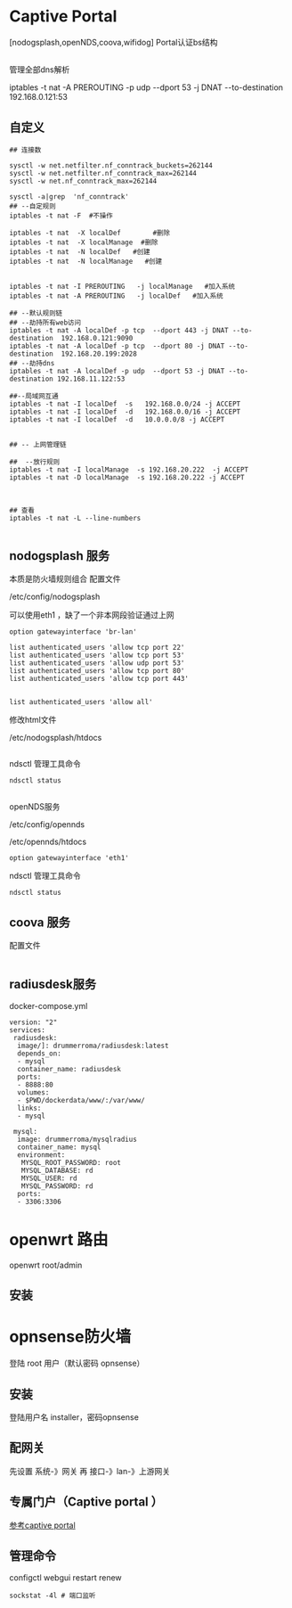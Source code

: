 

# Captive Portal 

[nodogsplash,openNDS,coova,wifidog] Portal认证bs结构

##

管理全部dns解析

iptables -t nat -A PREROUTING -p udp  --dport 53 -j DNAT --to-destination 192.168.0.121:53



## 自定义

```
## 连接数

sysctl -w net.netfilter.nf_conntrack_buckets=262144
sysctl -w net.netfilter.nf_conntrack_max=262144
sysctl -w net.nf_conntrack_max=262144

sysctl -a|grep  'nf_conntrack'
## --自定规则
iptables -t nat -F  #不操作

iptables -t nat  -X localDef        #删除
iptables -t nat  -X localManage  #删除
iptables -t nat  -N localDef   #创建
iptables -t nat  -N localManage   #创建


iptables -t nat -I PREROUTING   -j localManage   #加入系统
iptables -t nat -A PREROUTING   -j localDef   #加入系统

## --默认规则链
## --劫持所有web访问
iptables -t nat -A localDef -p tcp  --dport 443 -j DNAT --to-destination  192.168.0.121:9090
iptables -t nat -A localDef -p tcp  --dport 80 -j DNAT --to-destination  192.168.20.199:2028
## --劫持dns
iptables -t nat -A localDef -p udp  --dport 53 -j DNAT --to-destination 192.168.11.122:53

##--局域网互通
iptables -t nat -I localDef  -s   192.168.0.0/24 -j ACCEPT
iptables -t nat -I localDef  -d   192.168.0.0/16 -j ACCEPT
iptables -t nat -I localDef  -d   10.0.0.0/8 -j ACCEPT


## -- 上网管理链

##  --放行规则
iptables -t nat -I localManage  -s 192.168.20.222  -j ACCEPT
iptables -t nat -D localManage  -s 192.168.20.222 -j ACCEPT



## 查看
iptables -t nat -L --line-numbers


```



## nodogsplash 服务

本质是防火墙规则组合   配置文件    

 /etc/config/nodogsplash

可以使用eth1 ，缺了一个非本网段验证通过上网

```
option gatewayinterface 'br-lan'

list authenticated_users 'allow tcp port 22'
list authenticated_users 'allow tcp port 53'
list authenticated_users 'allow udp port 53'
list authenticated_users 'allow tcp port 80'
list authenticated_users 'allow tcp port 443'


list authenticated_users 'allow all'
```

修改html文件

/etc/nodogsplash/htdocs

```

```

ndsctl 管理工具命令

```
ndsctl status
```







## 

openNDS服务

 /etc/config/opennds

/etc/opennds/htdocs

```
option gatewayinterface 'eth1'
```

ndsctl 管理工具命令

```
ndsctl status
```



## coova 服务

配置文件

```

```



## radiusdesk服务

docker-compose.yml

```
version: "2"
services:
 radiusdesk:
  image/]: drummerroma/radiusdesk:latest
  depends_on:
  - mysql
  container_name: radiusdesk
  ports:
  - 8888:80
  volumes:
  - $PWD/dockerdata/www/:/var/www/
  links:
  - mysql

 mysql:
  image: drummerroma/mysqlradius
  container_name: mysql
  environment:
   MYSQL_ROOT_PASSWORD: root
   MYSQL_DATABASE: rd
   MYSQL_USER: rd
   MYSQL_PASSWORD: rd
  ports:
  - 3306:3306
```







# openwrt  路由

openwrt  root/admin 

## 安装







# opnsense防火墙



登陆 root 用户（默认密码 opnsense）

## 安装

登陆用户名 installer，密码opnsense

## 配网关

先设置 系统-》网关  再 接口-》lan-》上游网关

## 专属门户（Captive portal ）

[参考captive portal](https://docs.opnsense.org/manual/captiveportal.html)





## 管理命令

configctl webgui restart renew 



```shell
sockstat -4l # 端口监听	
```



 